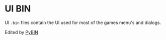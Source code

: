 # UI BIN
UI `.bin` files contain the UI used for most of the games menu's and dialogs.

Edited by [PyBIN](/Help/Programs/PyBIN.md)